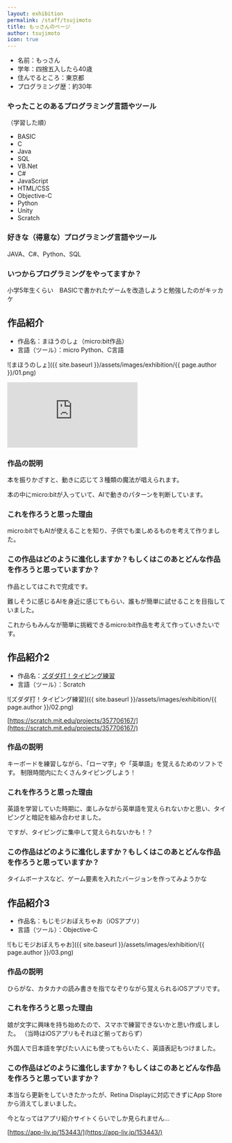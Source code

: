 ```yaml
---
layout: exhibition
permalink: /staff/tsujimoto
title: もっさんのページ
author: tsujimoto
icon: true
---
```

- 名前：もっさん
- 学年：四捨五入したら40歳
- 住んでるところ：東京都
- プログラミング歴：約30年

### やったことのあるプログラミング言語やツール

（学習した順）

- BASIC
- C
- Java
- SQL
- VB.Net
- C#
- JavaScript
- HTML/CSS
- Objective-C
- Python
- Unity
- Scratch

### 好きな（得意な）プログラミング言語やツール

JAVA、C#、Python、SQL

### いつからプログラミングをやってますか？

小学5年生くらい　BASICで書かれたゲームを改造しようと勉強したのがキッカケ

## 作品紹介

- 作品名：まほうのしょ（micro:bit作品）
- 言語（ツール）：micro Python、C言語

![まほうのしょ]({{ site.baseurl }}/assets/images/exhibition/{{ page.author }}/01.png)

<div class="youtube">
  <iframe src="https://www.youtube.com/embed/Ggl_MrOXplU" title="YouTube video player" frameborder="0" allow="accelerometer; autoplay; clipboard-write; encrypted-media; gyroscope; picture-in-picture" allowfullscreen></iframe>
</div>

### 作品の説明

本を振りかざすと、動きに応じて３種類の魔法が唱えられます。

本の中にmicro:bitが入っていて、AIで動きのパターンを判断しています。

### これを作ろうと思った理由

micro:bitでもAIが使えることを知り、子供でも楽しめるものを考えて作りました。

### この作品はどのように進化しますか？もしくはこのあとどんな作品を作ろうと思っていますか？

作品としてはこれで完成です。

難しそうに感じるAIを身近に感じてもらい、誰もが簡単に試せることを目指していました。

これからもみんなが簡単に挑戦できるmicro:bit作品を考えて作っていきたいです。

## 作品紹介2

- 作品名：[ズダダ打！タイピング練習](https://scratch.mit.edu/projects/357706167/)
- 言語（ツール）：Scratch

![ズダダ打！タイピング練習]({{ site.baseurl }}/assets/images/exhibition/{{ page.author }}/02.png)

[https://scratch.mit.edu/projects/357706167/](https://scratch.mit.edu/projects/357706167/)

### 作品の説明

キーボードを練習しながら、「ローマ字」や「英単語」を覚えるためのソフトです。
制限時間内にたくさんタイピングしよう！

### これを作ろうと思った理由

英語を学習していた時期に、楽しみながら英単語を覚えられないかと思い、タイピングと暗記を組み合わせました。

ですが、タイピングに集中して覚えられないかも！？

### この作品はどのように進化しますか？もしくはこのあとどんな作品を作ろうと思っていますか？

タイムボーナスなど、ゲーム要素を入れたバージョンを作ってみようかな

## 作品紹介3

- 作品名：もじモジおぼえちゃお（iOSアプリ）
- 言語（ツール）：Objective-C

![もじモジおぼえちゃお]({{ site.baseurl }}/assets/images/exhibition/{{ page.author }}/03.png)

### 作品の説明

ひらがな、カタカナの読み書きを指でなぞりながら覚えられるiOSアプリです。

### これを作ろうと思った理由

娘が文字に興味を持ち始めたので、スマホで練習できないかと思い作成しました。
（当時はiOSアプリもそれほど揃っておらず）

外国人で日本語を学びたい人にも使ってもらいたく、英語表記もつけました。

### この作品はどのように進化しますか？もしくはこのあとどんな作品を作ろうと思っていますか？

本当なら更新をしていきたかったが、Retina Displayに対応できずにApp Storeから消えてしまいました。

今となってはアプリ紹介サイトくらいでしか見られません…

[https://app-liv.jp/153443/](https://app-liv.jp/153443/)

